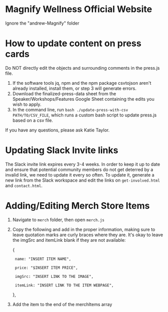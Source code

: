 # Magnify Wellness Official Website
Ignore the "andrew-Magnify" folder

# How to update content on press cards
Do NOT directly edit the objects and surrounding comments in the press.js file.
1. If the software tools jq, npm and the npm package csvtojson aren't already installed, install them, or step 3 will generate errors.
2. Download the finalized-press-data sheet from the Speaker/Workshops/Features Google Sheet containing the edits you wish to apply.
3. In the command line, run `bash ./update-press-with-csv PATH/TO/CSV_FILE`, which runs a custom bash script to update press.js based on a csv file.

If you have any questions, please ask Katie Taylor.

# Updating Slack Invite links
The Slack invite link expires every 3-4 weeks. In order to keep it up to date and ensure that potential community members do not get deterred by a invalid link, we need to update it every so often. To update it, generate a new link from the Slack workspace and edit the links on `get-involved.html` and `contact.html`.

# Adding/Editing Merch Store Items
1. Navigate to `merch` folder, then open `merch.js`
2. Copy the following and add in the proper information, making sure to leave quotation marks are curly braces where they are. It's okay to leave the imgSrc and itemLink blank if they are not available: 


     {
     
        name: "INSERT ITEM NAME",
        
        price: "$INSERT ITEM PRICE",
        
        imgSrc: "INSERT LINK TO THE IMAGE",
        
        itemLink: "INSERT LINK TO THE ITEM WEBPAGE",
        
    },
    
    
3. Add the item to the end of the merchItems array
    
